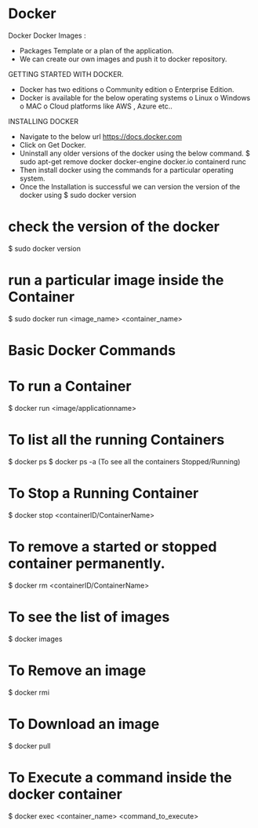# Docker
Docker
Docker Images : 
-	Packages Template or a plan of the application. 
-	We can create our own images and push it to docker repository. 

GETTING STARTED WITH DOCKER. 
-	Docker has two editions
o	Community edition
o	Enterprise Edition. 
-	Docker is available for the below operating systems 
o	Linux
o	Windows
o	MAC
o	Cloud platforms like AWS , Azure etc..

INSTALLING DOCKER
-	Navigate to the below url 
https://docs.docker.com
-	Click on Get Docker. 
-	Uninstall any older versions of the docker using the below command. 
$ sudo apt-get remove docker docker-engine docker.io containerd runc
-	Then install docker using the commands for a particular operating system. 
-	Once the Installation is successful we can version the version of the docker using 
$ sudo docker version


# check the version of the docker
$ sudo docker version

# run a particular image inside the Container
$ sudo docker run <image_name> <container_name>

# Basic Docker Commands
# To run a Container
$ docker run <image/applicationname>
# To list all the running Containers
$ docker ps
$ docker ps -a (To see all the containers Stopped/Running)

# To Stop a Running Container
$ docker stop <containerID/ContainerName>

# To remove a started or stopped container permanently. 
$ docker rm <containerID/ContainerName>

# To see the list of images
$ docker images

# To Remove an image
$ docker rmi <imagename>

# To Download an image
$ docker pull <imagename>

# To Execute a command inside the docker container
$ docker exec <container_name> <command_to_execute>
